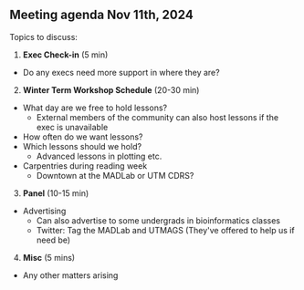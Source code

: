 ## Meeting agenda Nov 11th, 2024

Topics to discuss:
1. **Exec Check-in** (5 min)
- Do any execs need more support in where they are?

2. **Winter Term Workshop Schedule** (20-30 min) 
- What day are we free to hold lessons?
    - External members of the community can also host lessons if the exec is unavailable
- How often do we want lessons?
- Which lessons should we hold?
  - Advanced lessons in plotting etc. 
- Carpentries during reading week
  - Downtown at the MADLab or UTM CDRS?
  
3. **Panel** (10-15 min)
- Advertising
  - Can also advertise to some undergrads in bioinformatics classes
  - Twitter: Tag the MADLab and UTMAGS (They've offered to help us if need be)

4. **Misc** (5 mins)
- Any other matters arising
